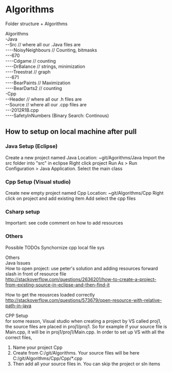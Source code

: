 # Algorithms

Folder structure + Algorithms

Algorithms  
-Java  
--Src // where all our .Java files are  
----NoisyNeighbours // Counting, bitmasks    
---670  
----Cdgame // counting  
----DrBalance  // strings, minimization  
----Treestrat  // graph  
---671  
----BearPaints // Maximization  
----BearDarts2  // counting  
-Cpp  
--Header // where all our .h files are  
--Source // where all our .cpp files are  
---2012R1B.cpp  
----SafetyInNumbers (Binary Search: Continous)   
  

<h2>How to setup on local machine after pull</h2>  
  
<h3>Java Setup (Eclipse)</h3>  
Create a new project named Java  
Location: ~git/Agorithms/Java  
Import the src folder into "src" in eclipse  
Right click project Run As > Run Configuration > Java Application. Select the main class  
  
<h3>Cpp Setup (Visual studio)</h3>  
Create new empty project named Cpp  
Location: ~git/Algorithms/Cpp     
Right click on project and add existing item  
Add select the cpp files
  
<h3>Csharp setup</h3>  
Important: see code comment on how to add resources
  
  
<h3>Others</h3>
Possible TODOs  
Synchornize cpp local file sys  

Others  
Java Issues  
How to open project: use peter's solution and adding resources forward slash in front of resource file  
http://stackoverflow.com/questions/2636201/how-to-create-a-project-from-existing-source-in-eclipse-and-then-find-it  

How to get the reousrces loaded  correctly
http://stackoverflow.com/questions/573679/open-resource-with-relative-path-in-java  
  
CPP Setup  
for some reason, Visual studio when creating a project by VS called proj1, the source files are placed in proj1/proj1. So for example if your source file is Main.cpp, it will be in proj1/proj1/Main.cpp. In order to set up VS with all the correct files,   
1. Name your project Cpp  
2. Create from C:/git/Algorithms. Your source files will be here C:/git/Algorithms/Cpp/Cpp/*.cpp  
3. Then add all your source files in. You can skip the project or sln items  
  
  
